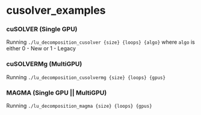 # cusolver_examples

### cuSOLVER (Single GPU)
Running `./lu_decomposition_cusolver {size} {loops} {algo}`
where `algo` is either 0 - New or 1 - Legacy

### cuSOLVERMg (MultiGPU)
Running `./lu_decomposition_cusolvermg {size} {loops} {gpus}`

### MAGMA (Single GPU || MultiGPU)
Running `./lu_decomposition_magma {size} {loops} {gpus}`
